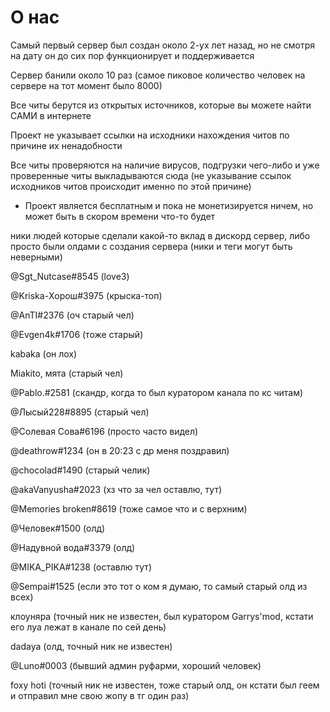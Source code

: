 # О нас

Самый первый сервер был создан около 2-ух лет назад, но не смотря на дату он до сих пор функционирует и поддерживается

Сервер банили около 10 раз (самое пиковое количество человек на сервере на тот момент было 8000) 

Все читы берутся из открытых источников, которые вы можете найти САМИ в интернете

Проект не указывает ссылки на исходники нахождения читов по причине их ненадобности

Все читы проверяются на наличие вирусов, подгрузки чего-либо и уже проверенные читы выкладываются сюда (не указывание ссылок исходников читов происходит именно по этой причине) 


- Проект является бесплатным и пока не монетизируется ничем, но может быть в скором времени что-то будет


ники людей которые сделали какой-то вклад в дискорд сервер, либо просто были олдами с создания сервера (ники и теги могут быть неверными) 

@Sgt_Nutcase#8545 (love3) 

@Kriska-Хорош#3975 (крыска-топ) 

@AnTI#2376  (оч старый чел) 

@Evgen4k#1706 (тоже старый) 

kabaka (он лох) 

Miakito, мята (старый чел) 

@Pablo.#2581 (скандр, когда то был куратором канала по кс читам) 

@Лысый228#8895 (старый чел) 

@Солевая Сова#6196 (просто часто видел) 

@deathrow#1234  (он в 20:23 с др меня поздравил) 

@chocolad#1490 (старый челик) 

@akaVanyusha#2023 (хз что за чел оставлю, тут) 

@Memories broken#8619 (тоже самое что и с верхним) 

@Человек#1500 (олд) 

@Надувной вода#3379 (олд) 

@MIKA_PIKA#1238  (оставлю тут)

@Sempai#1525 (если это тот о ком я думаю, то самый старый олд из всех) 

клоуняра (точный ник не известен, был куратором Garrys'mod, кстати его луа лежат в канале по сей день) 

dadaya (олд, точный ник не известен) 

@Luno#0003 (бывший админ руфарми, хороший человек) 

foxy hoti (точный ник не известен, тоже старый олд, он кстати был геем и отправил мне свою жопу в тг один раз) 


